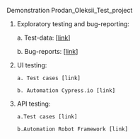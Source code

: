 Demonstration Prodan_Oleksii_Test_project
 

1. Exploratory testing and bug-reporting:

      a. Test-data: [[link](https://docs.google.com/spreadsheets/d/11LguX9HZoO0MtDe77FZcemjlXJOlZll1ar2rONesWoQ/edit?usp=sharing)]
      
      b. Bug-reports: [[link](https://docs.google.com/spreadsheets/d/1Rpi7WaixpVeaDymarkXZbpyci-eKLrLB_9vUPtPLJv0/edit?usp=sharing)]
      
2. UI testing:

       a. Test cases [link]
       
       b. Automation Cypress.io [link]
       
3. API testing:

       a.Test cases [link]
       
       b.Automation Robot Framework [link]
	

